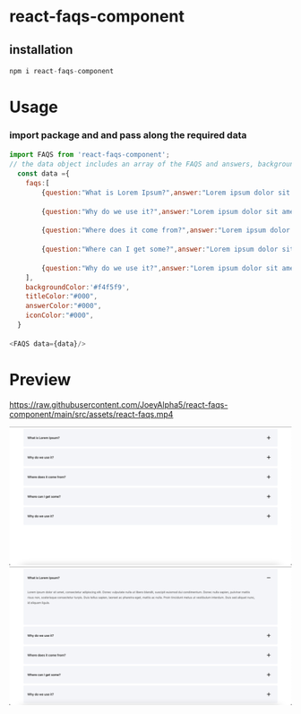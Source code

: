 # react-faqs-component

## installation
```javascript
npm i react-faqs-component
```
# Usage

### import package and and pass along the required data
```javascript
import FAQS from 'react-faqs-component';
// the data object includes an array of the FAQS and answers, background color, title color, answer color and icon color
  const data ={
    faqs:[
        {question:"What is Lorem Ipsum?",answer:"Lorem ipsum dolor sit amet, consectetur adipiscing elit. Donec vulputate nulla ut libero blandit, suscipit euismod dui condimentum. Donec nulla sapien, pulvinar mattis risus non, scelerisque consectetur turpis."},

        {question:"Why do we use it?",answer:"Lorem ipsum dolor sit amet, consectetur adipiscing elit. Donec vulputate nulla ut libero blandit, suscipit euismod dui condimentum. Donec nulla sapien, pulvinar mattis risus non, scelerisque consectetur turpis."},

        {question:"Where does it come from?",answer:"Lorem ipsum dolor sit amet, consectetur adipiscing elit. Donec vulputate nulla ut libero blandit, suscipit euismod dui condimentum. Donec nulla sapien, pulvinar mattis risus non, scelerisque consectetur turpis."},
        
        {question:"Where can I get some?",answer:"Lorem ipsum dolor sit amet, consectetur adipiscing elit. Donec vulputate nulla ut libero blandit, suscipit euismod dui condimentum. Donec nulla sapien, pulvinar mattis risus non, scelerisque consectetur turpis."},

        {question:"Why do we use it?",answer:"Lorem ipsum dolor sit amet, consectetur adipiscing elit. Donec vulputate nulla ut libero blandit, suscipit euismod dui condimentum. Donec nulla sapien, pulvinar mattis risus non, scelerisque consectetur turpis."},
    ],
    backgroundColor:'#f4f5f9',
    titleColor:"#000",
    answerColor:"#000",
    iconColor:"#000",
  }

<FAQS data={data}/>
```

# Preview

https://raw.githubusercontent.com/JoeyAlpha5/react-faqs-component/main/src/assets/react-faqs.mp4

![Alt text](https://raw.githubusercontent.com/JoeyAlpha5/react-faqs-component/main/src/assets/screenshot0.png?raw=true "react-faqs-component")
![Alt text](https://raw.githubusercontent.com/JoeyAlpha5/react-faqs-component/main/src/assets/screenshot1.png?raw=true "react-faqs-component")